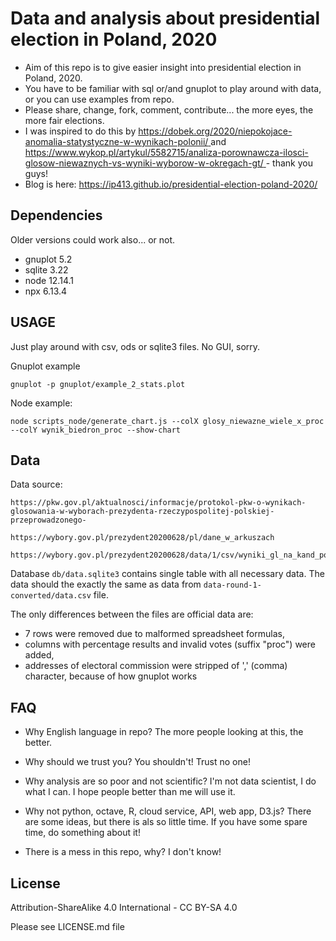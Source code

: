# Data and analysis about presidential election in Poland, 2020
* Aim of this repo is to give easier insight into presidential election in Poland, 2020.
* You have to be familiar with sql or/and gnuplot to play around with data, or you can use examples from repo.
* Please share, change, fork, comment, contribute... the more eyes, the more fair elections.
* I was inspired to do this by [https://dobek.org/2020/niepokojace-anomalia-statystyczne-w-wynikach-polonii/
](https://dobek.org/2020/niepokojace-anomalia-statystyczne-w-wynikach-polonii/
) and [https://www.wykop.pl/artykul/5582715/analiza-porownawcza-ilosci-glosow-niewaznych-vs-wyniki-wyborow-w-okregach-gt/
](https://www.wykop.pl/artykul/5582715/analiza-porownawcza-ilosci-glosow-niewaznych-vs-wyniki-wyborow-w-okregach-gt/
) - thank you guys!
* Blog is here: [https://ip413.github.io/presidential-election-poland-2020/
](https://ip413.github.io/presidential-election-poland-2020/
)


## Dependencies
Older versions could work also... or not.
* gnuplot 5.2
* sqlite 3.22
* node 12.14.1
* npx 6.13.4


## USAGE
Just play around with csv, ods or sqlite3 files. No GUI, sorry.

Gnuplot example

```
gnuplot -p gnuplot/example_2_stats.plot
```

Node example:
```
node scripts_node/generate_chart.js --colX glosy_niewazne_wiele_x_proc --colY wynik_biedron_proc --show-chart
```



## Data
Data source:
```
https://pkw.gov.pl/aktualnosci/informacje/protokol-pkw-o-wynikach-glosowania-w-wyborach-prezydenta-rzeczypospolitej-polskiej-przeprowadzonego-

https://wybory.gov.pl/prezydent20200628/pl/dane_w_arkuszach

https://wybory.gov.pl/prezydent20200628/data/1/csv/wyniki_gl_na_kand_po_obwodach_xlsx.zip
```

Database ```db/data.sqlite3``` contains single table with all necessary data. The data should the exactly the same as data from ```data-round-1-converted/data.csv``` file. 

The only differences between the files are official data are:
* 7 rows were removed due to malformed spreadsheet formulas,
* columns with percentage results and invalid votes (suffix "proc") were added,
* addresses of electoral commission were stripped of ',' (comma) character, because of how gnuplot works

## FAQ

* Why English language in repo? 
The more people looking at this, the better.

* Why should we trust you? You shouldn't! Trust no one!

* Why analysis are so poor and not scientific? I'm not data scientist, I do what I can. I hope people better than me will use it.

* Why not python, octave, R, cloud service, API, web app, D3.js? There are some ideas, but there is als so little time. If you have some spare time, do something about it!

* There is a mess in this repo, why? I don't know!

## License
Attribution-ShareAlike 4.0 International - CC BY-SA 4.0

Please see LICENSE.md file